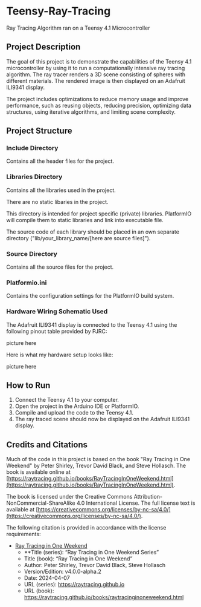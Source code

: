 # Teensy-Ray-Tracing
Ray Tracing Algorithm ran on a Teensy 4.1 Microcontroller 

## Project Description

The goal of this project is to demonstrate the capabilities of the Teensy 4.1 microcontroller by using it to run a computationally intensive ray tracing algorithm. The ray tracer renders a 3D scene consisting of spheres with different materials. The rendered image is then displayed on an Adafruit ILI9341 display.

The project includes optimizations to reduce memory usage and improve performance, such as reusing objects, reducing precision, optimizing data structures, using iterative algorithms, and limiting scene complexity.

## Project Structure

### Include Directory
Contains all the header files for the project.

### Libraries Directory
Contains all the libraries used in the project.

There are no static libaries in the project.

This directory is intended for project specific (private) libraries.
PlatformIO will compile them to static libraries and link into executable file.

The source code of each library should be placed in an own separate directory
("lib/your_library_name/[here are source files]").

### Source Directory
Contains all the source files for the project.

### Platformio.ini
Contains the configuration settings for the PlatformIO build system.

### Hardware Wiring Schematic Used
The Adafruit ILI9341 display is connected to the Teensy 4.1 using the following pinout table provided by PJRC:

picture here

Here is what my hardware setup looks like:

picture here

## How to Run

1. Connect the Teensy 4.1 to your computer.
2. Open the project in the Arduino IDE or PlatformIO.
3. Compile and upload the code to the Teensy 4.1.
4. The ray traced scene should now be displayed on the Adafruit ILI9341 display.

## Credits and Citations
Much of the code in this project is based on the book "Ray Tracing in One Weekend" by Peter Shirley, Trevor David Black, and Steve Hollasch. The book is available online at [https://raytracing.github.io/books/RayTracingInOneWeekend.html](https://raytracing.github.io/books/RayTracingInOneWeekend.html).

The book is licensed under the Creative Commons Attribution-NonCommercial-ShareAlike 4.0 International License. The full license text is available at [https://creativecommons.org/licenses/by-nc-sa/4.0/](https://creativecommons.org/licenses/by-nc-sa/4.0/).

The following citation is provided in accordance with the license requirements:
- [Ray Tracing in One Weekend](https://raytracing.github.io/books/RayTracingInOneWeekend.html)
  - **Title (series): “Ray Tracing in One Weekend Series”
  - Title (book): “Ray Tracing in One Weekend”
  - Author: Peter Shirley, Trevor David Black, Steve Hollasch
  - Version/Edition: v4.0.0-alpha.2
  - Date: 2024-04-07
  - URL (series): https://raytracing.github.io
  - URL (book): https://raytracing.github.io/books/raytracinginoneweekend.html